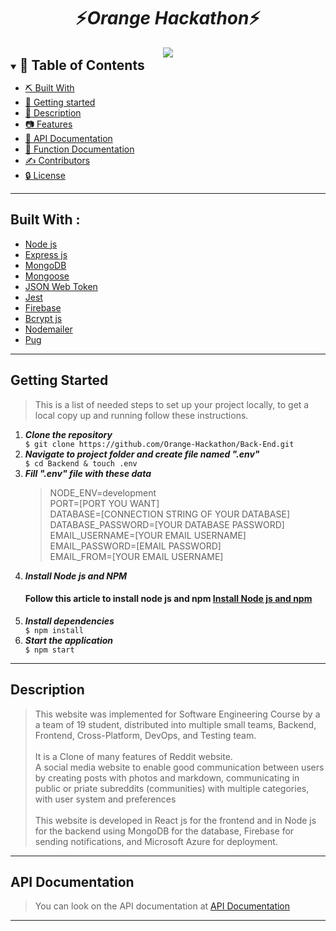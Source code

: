 
<div align="center">
    <h1 align='center'>⚡️<i>Orange Hackathon</i>⚡️</h1>
   <img src="/readmefiles/tapcash.jpg">



</div>

<details open="open">
<summary>
<h2 style="display:inline">📝 Table of Contents</h2>
</summary>

 
- [⛏️ Built With](#built-with)
- [🏁 Getting started](#getting-started)
- [🏁 Description](#Description)
- [📷 Features](#features)
- [🏁 API Documentation](#API-Documentation)
- [🏁 Function Documentation](#Function-Documentation)
- [✍️ Contributors](#contributors)
- [🔒 License](#license)
</details>
<hr>
<h2 href="#BuiltWith">Built With : </h2>
 <ul>
  <li><a href="https://www.w3schools.com/nodejs/">Node js</a></li>
  <li><a href="https://www.javatpoint.com/expressjs-tutorial">Express js</a></li>
  <li><a href="https://www.w3schools.in/mongodb/tutorials/">MongoDB</a></li>
   <li><a href="https://mongoosejs.com/">Mongoose</a></li>
  <li><a href="http://www.w3schools.me/aspnetcore/implement-jwt">JSON Web Token</a></li>
  <li><a href="https://jestjs.io/">Jest</a></li>
  <li><a href="https://firebase.google.com/">Firebase</a></li>
  <li><a href="https://www.npmjs.com/package/bcryptjs">Bcrypt js</a></li>
  <li><a href="https://nodemailer.com/about/">Nodemailer</a></li>
  <li><a href="https://pugjs.org/">Pug</a></li>
 </ul>
<hr>
<h2 href="#GettingStarted">Getting Started</h2>
<blockquote>
  <p>This is a list of needed steps to set up your project locally, to get a local copy up and running follow these instructions.
 </p>
</blockquote>
<ol>
  <li><strong><em>Clone the repository</em></strong>
    <div>
        <code>$ git clone https://github.com/Orange-Hackathon/Back-End.git</code>
    </div>
  </li>
  <li><strong><em>Navigate to project folder and create file named ".env"</em></strong>
    <div>
        <code>$ cd Backend & touch .env</code>
    </div>
  </li>
  <li><strong><em>Fill ".env" file with these data</em></strong>
    <div><blockquote> <p> 
        NODE_ENV=development <br>
        PORT=[PORT YOU WANT] <br>
        DATABASE=[CONNECTION STRING OF YOUR DATABASE] <br>
        DATABASE_PASSWORD=[YOUR DATABASE PASSWORD] <br>
        EMAIL_USERNAME=[YOUR EMAIL USERNAME] <br>
        EMAIL_PASSWORD=[EMAIL PASSWORD] <br>
        EMAIL_FROM=[YOUR EMAIL USERNAME] <br></p> </blockquote>
    </div>
  </li>
  <li><strong><em>Install Node js and NPM</em></strong>
    <div>
        <h4>Follow this article to install node js and npm <a href="https://phoenixnap.com/kb/install-node-js-npm-on-windows">Install Node js and npm</a></h4>
    </div>
  </li>
  <li><strong><em>Install dependencies</em></strong>
    <div>
        <code>$ npm install</code>
    </div>
  </li>
  <li><strong><em>Start the application</em></strong>
    <div>
        <code>$ npm start</code>
    </div>
  </li>

</ol>
<hr>
<h2 href="#Description">Description</h2>
<blockquote>
  <p>
  This website was implemented for Software Engineering Course 
  by a a team of 19 student, distributed into multiple small teams, Backend, Frontend, Cross-Platform, DevOps, and Testing team.
  <br>
  <br>
  It is a Clone of many features of Reddit website.
  <br>
  A social media website to enable good communication between users by creating posts with photos and markdown, communicating in public or priate subreddits (communities) with multiple categories, with user system and preferences 
  <br>
  <br>
  This website is developed in React js for the frontend and in Node js for the backend using MongoDB for the database, Firebase for sending notifications, and Microsoft Azure for deployment.
 </p>
</blockquote>
<hr>
<h2 href="#API-Documentation">API Documentation</h2>
<blockquote>
  <p>
  You can look on the API documentation at <a href="https://app.swaggerhub.com/apis-docs/moaz25jan2015/RedditAPI/1.0.0#/">API Documentation</a>
  </p>
</blockquote>
<hr>

